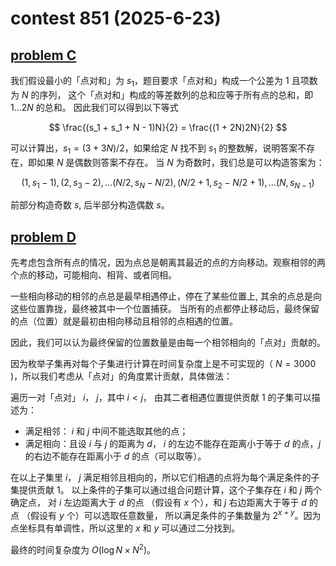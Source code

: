 # contest 851 (2025-6-23)

## [problem C](https://codeforces.com/contest/1788/problem/C)

我们假设最小的「点对和」为 $s_1$，题目要求「点对和」构成一个公差为 1 且项数为 $N$ 的序列，
这个「点对和」构成的等差数列的总和应等于所有点的总和，即 $1 \dots 2N$ 的总和。
因此我们可以得到以下等式

$$ \frac{(s_1 + s_1 + N - 1)N}{2} = \frac{(1 + 2N)2N}{2} $$

可以计算出，$s_1 = (3 + 3N) / 2$，如果给定 $N$ 找不到 $s_1$ 的整数解，说明答案不存在，即如果 $N$ 是偶数则答案不存在。
当 $N$ 为奇数时，我们总是可以构造答案为：

$$(1, s_1 - 1), (2, s_3 - 2), \dots (N / 2, s_{N} - N / 2), (N / 2 + 1, s_2 - {N / 2 + 1}), \dots (N, s_{N-1})$$

前部分构造奇数 $s$, 后半部分构造偶数 $s$。

## [problem D](https://codeforces.com/contest/1788/problem/D)

先考虑包含所有点的情况，因为点总是朝离其最近的点的方向移动。观察相邻的两个点的移动，可能相向、相背、或者同相。

一些相向移动的相邻的点总是最早相遇停止，停在了某些位置上, 其余的点总是向这些位置靠拢，最终被其中一个位置捕获。
当所有的点都停止移动后，最终保留的点（位置）就是最初由相向移动且相邻的点相遇的位置。

因此，我们可以认为最终保留的位置数量是由每一个相邻相向的「点对」贡献的。

因为枚举子集再对每个子集进行计算在时间复杂度上是不可实现的（ $N = 3000$ )，所以我们考虑从「点对」的角度累计贡献，具体做法：

遍历一对「点对」 $i$， $j$，其中 $i < j$， 由其二者相遇位置提供贡献 1 的子集可以描述为：

* 满足相邻： $i$ 和 $j$ 中间不能选取其他的点；
* 满足相向：且设 $i$ 与 $j$ 的距离为 $d$，
$i$ 的左边不能存在距离小于等于 $d$ 的点，$j$ 的右边不能存在距离小于 $d$ 的点（可以取等）。

在以上子集里 $i$， $j$ 满足相邻且相向的，所以它们相遇的点将为每个满足条件的子集提供贡献 1。
以上条件的子集可以通过组合问题计算，这个子集存在 $i$ 和 $j$ 两个确定点，
对 $i$ 左边距离大于 $d$ 的点 （假设有 $x$ 个），和 $j$ 右边距离大于等于 $d$ 的点 （假设有 $y$ 个）可以选取任意数量，
所以满足条件的子集数量为 $2^{x + y}$。因为点坐标具有单调性，所以这里的 $x$ 和 $y$ 可以通过二分找到。

最终的时间复杂度为 $O(\log N \times N^2)$。
